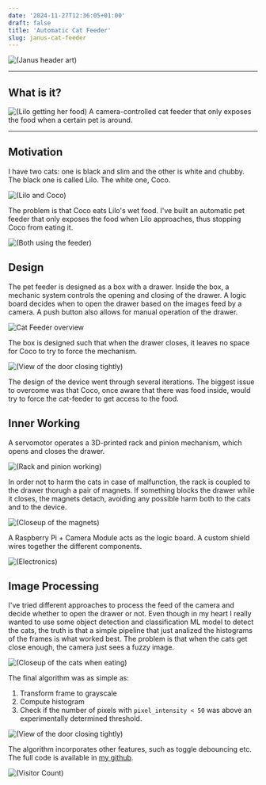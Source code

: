 ```yaml
---
date: '2024-11-27T12:36:05+01:00'
draft: false
title: 'Automatic Cat Feeder'
slug: janus-cat-feeder
---
```

![(Janus header art)](/images/janus-cat-feeder/janus_header.png#center "500px")

---
## What is it?

![(Lilo getting her food)](/images/janus-cat-feeder/IMG_9965_2.gif#center "350px")
A camera-controlled cat feeder that only exposes the food when a certain pet is around.

---
## Motivation

I have two cats: one is black and slim and the other is white and chubby. The black one is called Lilo. The white one, Coco.

![(Lilo and Coco)](/images/janus-cat-feeder/IMG_9967.jpg#center "350px")

The problem is that Coco eats Lilo's wet food. I've built an automatic pet feeder that only exposes the food when Lilo approaches, thus stopping Coco from eating it.

![(Both using the feeder)](/images/janus-cat-feeder/lilo_coco_side_by_side.gif#center "600px")

## Design

The pet feeder is designed as a box with a drawer. Inside the box, a mechanic system controls the opening and closing of the drawer. A logic board decides when to open the drawer based on the images feed by a camera. A push button also allows for manual operation of the drawer.

![Cat Feeder overview](/images/janus-cat-feeder/IMG_0024.jpg#center "350px")

The box is designed such that when the drawer closes, it leaves no space for Coco to try to force the mechanism.

![(View of the door closing tightly)](/images/janus-cat-feeder/IMG_0005.gif#center "350px")

The design of the device went through several iterations. The biggest issue to overcome was that Coco, once aware that there was food inside, would try to force the cat-feeder to get access to the food.

## Inner Working
A servomotor operates a 3D-printed rack and pinion mechanism, which opens and closes the drawer.

![(Rack and pinion working)](/images/janus-cat-feeder/IMG_9995.gif#center "600px")

In order not to harm the cats in case of malfunction, the rack is coupled to the drawer thorugh a pair of magnets. If something blocks the drawer while it closes, the magnets detach, avoiding any possible harm both to the cats and to the device.

![(Closeup of the magnets)](/images/janus-cat-feeder/IMG_0026.jpg#center "350px")

A Raspberry Pi + Camera Module acts as the logic board. A custom shield wires together the different components.

![(Electronics)](/images/janus-cat-feeder/rpi_and_shield_2.png#center "1000px")

## Image Processing

I've tried different approaches to process the feed of the camera and decide whether to open the drawer or not. Even though in my heart I really wanted to use some object detection and classification ML model to detect the cats, the truth is that a simple pipeline that just analized the histograms of the frames is what worked best. The problem is that when the cats get close enough, the camera just sees a fuzzy image.

![(Closeup of the cats when eating)](/images/janus-cat-feeder/cats_collage_2.png#center)

The final algorithm was as simple as:
1. Transform frame to grayscale
2. Compute histogram
3. Check if the number of pixels with `pixel_intensity < 50` was above an experimentally determined threshold.

![(View of the door closing tightly)](/images/janus-cat-feeder/coco_lilo_hist_2.gif#center "800px")

The algorithm incorporates other features, such as toggle debouncing etc. The full code is available in [my github](https://github.com/ignigoliz/janus/).

![(Visitor Count)](https://komarev.com/ghpvc/?username=janus-hugo&style=pixel&label=VISITOR+COUNT)


